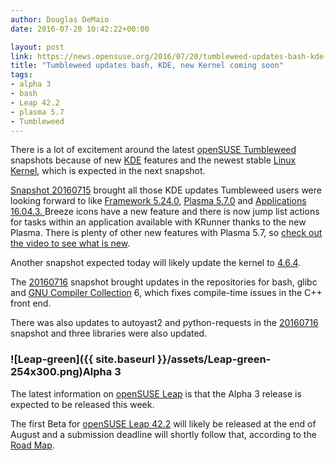 ```yaml
---
author: Douglas DeMaio
date: 2016-07-20 10:42:22+00:00

layout: post
link: https://news.opensuse.org/2016/07/20/tumbleweed-updates-bash-kde-new-kernel-coming-soon/
title: "Tumbleweed updates bash, KDE, new Kernel coming soon"
tags:
- alpha 3
- bash
- Leap 42.2
- plasma 5.7
- Tumbleweed
---
```



There is a lot of excitement around the latest [openSUSE Tumbleweed](https://en.opensuse.org/Portal:Tumbleweed) snapshots because of new [KDE](https://www.kde.org) features and the newest stable [Linux Kernel](https://www.kernel.org/), which is expected in the next snapshot.

[Snapshot 20160715](https://lists.opensuse.org/opensuse-factory/2016-07/msg00211.html) brought all those KDE updates Tumbleweed users were looking forward to like [Framework 5.24.0](https://www.kde.org/announcements/kde-frameworks-5.24.0.php), [Plasma 5.7.0](https://www.kde.org/announcements/plasma-5.7.0.php) and [Applications 16.04.3. ](https://www.kde.org/announcements/announce-applications-16.04.3.php)Breeze icons have a new feature and there is now jump list actions for tasks within an application available with KRunner thanks to the new Plasma. There is plenty of other new features with Plasma 5.7, so [check out the video to see what is new](https://youtu.be/A9MtFqkRFwQ).

Another snapshot expected today will likely update the kernel to [4.6.4](https://cdn.kernel.org/pub/linux/kernel/v4.x/ChangeLog-4.6.4).

The [20160716](https://lists.opensuse.org/opensuse-factory/2016-07/msg00253.html) snapshot brought updates in the repositories for bash, glibc and [GNU Compiler Collection](https://gcc.gnu.org/) 6, which fixes compile-time issues in the C++ front end.

There was also updates to autoyast2 and python-requests in the [20160716](https://lists.opensuse.org/opensuse-factory/2016-07/msg00253.html) snapshot and three libraries were also updated.<!-- more -->


### ![Leap-green]({{ site.baseurl }}/assets/Leap-green-254x300.png)Alpha 3


The latest information on [openSUSE Leap](https://en.opensuse.org/Portal:Leap) is that the Alpha 3 release is expected to be released this week.

The first Beta for [openSUSE Leap 42.2](https://en.opensuse.org/Portal:42.2) will likely be released at the end of August and a submission deadline will shortly follow that, according to the [Road Map](https://en.opensuse.org/openSUSE:Roadmap).		
